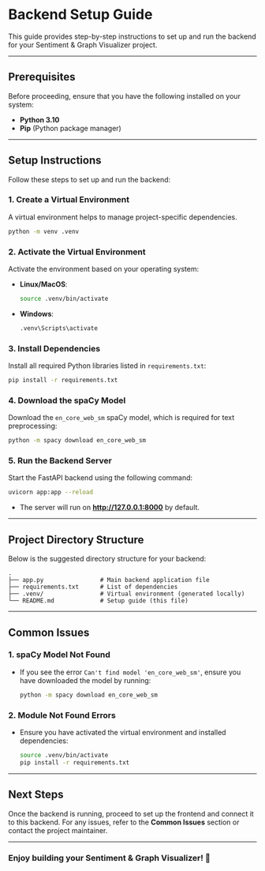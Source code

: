 # Backend Setup Guide

This guide provides step-by-step instructions to set up and run the backend for your Sentiment & Graph Visualizer project.

---

## **Prerequisites**

Before proceeding, ensure that you have the following installed on your system:

- **Python 3.10**
- **Pip** (Python package manager)

---

## **Setup Instructions**

Follow these steps to set up and run the backend:

### 1. **Create a Virtual Environment**
A virtual environment helps to manage project-specific dependencies.

```bash
python -m venv .venv
```

### 2. **Activate the Virtual Environment**
Activate the environment based on your operating system:

- **Linux/MacOS**:
  ```bash
  source .venv/bin/activate
  ```

- **Windows**:
  ```bash
  .venv\Scripts\activate
  ```

### 3. **Install Dependencies**
Install all required Python libraries listed in `requirements.txt`:

```bash
pip install -r requirements.txt
```

### 4. **Download the spaCy Model**
Download the `en_core_web_sm` spaCy model, which is required for text preprocessing:

```bash
python -m spacy download en_core_web_sm
```

### 5. **Run the Backend Server**
Start the FastAPI backend using the following command:

```bash
uvicorn app:app --reload
```

- The server will run on **http://127.0.0.1:8000** by default.

---

## **Project Directory Structure**

Below is the suggested directory structure for your backend:

```
.
├── app.py                # Main backend application file
├── requirements.txt      # List of dependencies
├── .venv/                # Virtual environment (generated locally)
└── README.md             # Setup guide (this file)
```

---

## **Common Issues**

### 1. **spaCy Model Not Found**
- If you see the error `Can't find model 'en_core_web_sm'`, ensure you have downloaded the model by running:
  ```bash
  python -m spacy download en_core_web_sm
  ```

### 2. **Module Not Found Errors**
- Ensure you have activated the virtual environment and installed dependencies:
  ```bash
  source .venv/bin/activate
  pip install -r requirements.txt
  ```

---

## **Next Steps**

Once the backend is running, proceed to set up the frontend and connect it to this backend. For any issues, refer to the **Common Issues** section or contact the project maintainer.

---

### **Enjoy building your Sentiment & Graph Visualizer! 🚀**

